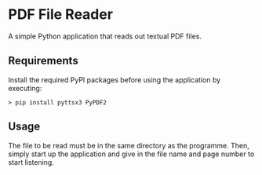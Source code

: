 # PDF File Reader
A simple Python application that reads out textual PDF files.

## Requirements
Install the required PyPI packages before using the application by executing:
```
> pip install pyttsx3 PyPDF2
```

## Usage
The file to be read must be in the same directory as the programme. Then, simply start up the application and give in the file name and page number to start listening.